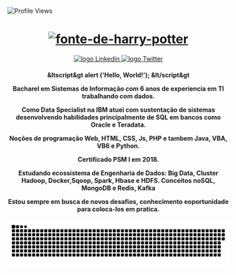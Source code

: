 
![Profile Views](http://estruyf-github.azurewebsites.net/api/VisitorHit?user=luisdsanttos&repo=luisdsanttos&countColorcountColor)

<div align="center">
 <h1> 
<a href="https://fontmeme.com/pt/fonte-de-harry-potter/"><img src="https://fontmeme.com/permalink/210629/b9578d940de1733c9562665fe42b4f55.png" alt="fonte-de-harry-potter" border="0"></a>
 </h1>
</div>

<p align="center">
   <a href="https://www.linkedin.com/in/luisdsanttos/">
    <img alt="logo Linkedin" src="https://img.shields.io/badge/-LinkedIn-blue?style=flat-square&logo=Linkedin&logoColor=white&link=https://www.linkedin.com/in/luisdsanttos/">
  </a>
  
<a href="https://twitter.com/luisdsanttos">
    <img alt="logo Twitter" src="https://img.shields.io/badge/-Twitter-1ca0f1?style=flat-square&labelColor=1ca0f1&logo=twitter&logoColor=white&link=https://twitter.com/luisdsanttos">
  </a>
</p>

<h4 align="center"> 

  &ltscript&gt alert ('Hello, World!'); &lt/script&gt

  Bacharel em Sistemas de Informação com 6 anos de experiencia em TI trabalhando com dados. 
  
  Como Data Specialist na IBM atuei com sustentação de sistemas desenvolvendo habilidades principalmente de SQL em bancos como Oracle e Teradata.

  Noções de programação Web, HTML, CSS, Js, PHP e tambem Java, VBA, VB6 e Python. 

  Certificado PSM I em 2018.
  
  Estudando ecossistema de Engenharia de Dados:
   Big Data, Cluster Hadoop, Docker,Sqoop, Spark, Hbase e HDFS. Conceitos noSQL, MongoDB e Redis, Kafka

Estou sempre em busca de novos desafios, conhecimento eoportunidade para coloca-los em pratica.

</h4>


![Snake animation](https://github.com/luisdsanttos/luisdsanttos/blob/output/github-contribution-grid-snake.svg)

